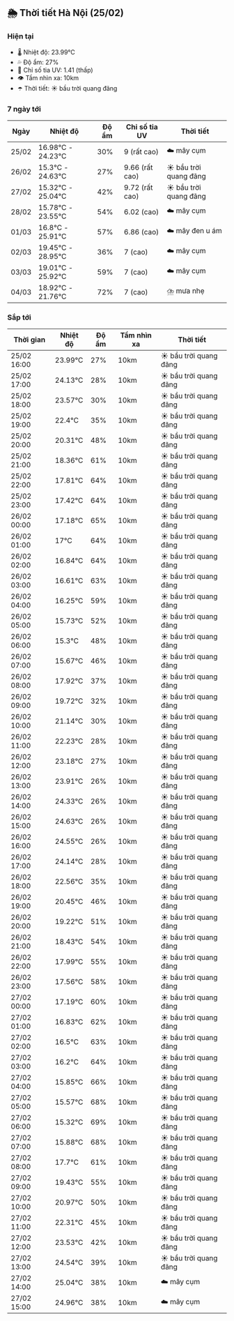 ## 🌦️ Thời tiết Hà Nội (25/02)

### Hiện tại

- 🌡️ Nhiệt độ: 23.99℃
- 💦 Độ ẩm: 27%
- 🌟 Chỉ số tia UV: 1.41 (thấp)
- 👁️ Tầm nhìn xa: 10km
- ☂️ Thời tiết: ☀️ bầu trời quang đãng

### 7 ngày tới

| Ngày | Nhiệt độ | Độ ẩm | Chỉ số tia UV | Thời tiết |
| --- | --- | --- | --- | --- |
| 25/02 | 16.98℃ - 24.23℃ | 30% | 9 (rất cao) | ☁️ mây cụm |
| 26/02 | 15.3℃ - 24.63℃ | 27% | 9.66 (rất cao) | ☀️ bầu trời quang đãng |
| 27/02 | 15.32℃ - 25.04℃ | 42% | 9.72 (rất cao) | ☀️ bầu trời quang đãng |
| 28/02 | 15.78℃ - 23.55℃ | 54% | 6.02 (cao) | ☁️ mây cụm |
| 01/03 | 16.8℃ - 25.91℃ | 57% | 6.86 (cao) | ☁️ mây đen u ám |
| 02/03 | 19.45℃ - 28.95℃ | 36% | 7 (cao) | ☁️ mây cụm |
| 03/03 | 19.01℃ - 25.92℃ | 59% | 7 (cao) | ☁️ mây cụm |
| 04/03 | 18.92℃ - 21.76℃ | 72% | 7 (cao) | ⛈️ mưa nhẹ |

### Sắp tới

| Thời gian | Nhiệt độ | Độ ẩm | Tầm nhìn xa | Thời tiết |
| --- | --- | --- | --- | --- |
| 25/02 16:00 | 23.99℃ | 27% | 10km | ☀️ bầu trời quang đãng |
| 25/02 17:00 | 24.13℃ | 28% | 10km | ☀️ bầu trời quang đãng |
| 25/02 18:00 | 23.57℃ | 30% | 10km | ☀️ bầu trời quang đãng |
| 25/02 19:00 | 22.4℃ | 35% | 10km | ☀️ bầu trời quang đãng |
| 25/02 20:00 | 20.31℃ | 48% | 10km | ☀️ bầu trời quang đãng |
| 25/02 21:00 | 18.36℃ | 61% | 10km | ☀️ bầu trời quang đãng |
| 25/02 22:00 | 17.81℃ | 64% | 10km | ☀️ bầu trời quang đãng |
| 25/02 23:00 | 17.42℃ | 64% | 10km | ☀️ bầu trời quang đãng |
| 26/02 00:00 | 17.18℃ | 65% | 10km | ☀️ bầu trời quang đãng |
| 26/02 01:00 | 17℃ | 64% | 10km | ☀️ bầu trời quang đãng |
| 26/02 02:00 | 16.84℃ | 64% | 10km | ☀️ bầu trời quang đãng |
| 26/02 03:00 | 16.61℃ | 63% | 10km | ☀️ bầu trời quang đãng |
| 26/02 04:00 | 16.25℃ | 59% | 10km | ☀️ bầu trời quang đãng |
| 26/02 05:00 | 15.73℃ | 52% | 10km | ☀️ bầu trời quang đãng |
| 26/02 06:00 | 15.3℃ | 48% | 10km | ☀️ bầu trời quang đãng |
| 26/02 07:00 | 15.67℃ | 46% | 10km | ☀️ bầu trời quang đãng |
| 26/02 08:00 | 17.92℃ | 37% | 10km | ☀️ bầu trời quang đãng |
| 26/02 09:00 | 19.72℃ | 32% | 10km | ☀️ bầu trời quang đãng |
| 26/02 10:00 | 21.14℃ | 30% | 10km | ☀️ bầu trời quang đãng |
| 26/02 11:00 | 22.23℃ | 28% | 10km | ☀️ bầu trời quang đãng |
| 26/02 12:00 | 23.18℃ | 27% | 10km | ☀️ bầu trời quang đãng |
| 26/02 13:00 | 23.91℃ | 26% | 10km | ☀️ bầu trời quang đãng |
| 26/02 14:00 | 24.33℃ | 26% | 10km | ☀️ bầu trời quang đãng |
| 26/02 15:00 | 24.63℃ | 26% | 10km | ☀️ bầu trời quang đãng |
| 26/02 16:00 | 24.55℃ | 26% | 10km | ☀️ bầu trời quang đãng |
| 26/02 17:00 | 24.14℃ | 28% | 10km | ☀️ bầu trời quang đãng |
| 26/02 18:00 | 22.56℃ | 35% | 10km | ☀️ bầu trời quang đãng |
| 26/02 19:00 | 20.45℃ | 46% | 10km | ☀️ bầu trời quang đãng |
| 26/02 20:00 | 19.22℃ | 51% | 10km | ☀️ bầu trời quang đãng |
| 26/02 21:00 | 18.43℃ | 54% | 10km | ☀️ bầu trời quang đãng |
| 26/02 22:00 | 17.99℃ | 55% | 10km | ☀️ bầu trời quang đãng |
| 26/02 23:00 | 17.56℃ | 58% | 10km | ☀️ bầu trời quang đãng |
| 27/02 00:00 | 17.19℃ | 60% | 10km | ☀️ bầu trời quang đãng |
| 27/02 01:00 | 16.83℃ | 62% | 10km | ☀️ bầu trời quang đãng |
| 27/02 02:00 | 16.5℃ | 63% | 10km | ☀️ bầu trời quang đãng |
| 27/02 03:00 | 16.2℃ | 64% | 10km | ☀️ bầu trời quang đãng |
| 27/02 04:00 | 15.85℃ | 66% | 10km | ☀️ bầu trời quang đãng |
| 27/02 05:00 | 15.57℃ | 68% | 10km | ☀️ bầu trời quang đãng |
| 27/02 06:00 | 15.32℃ | 69% | 10km | ☀️ bầu trời quang đãng |
| 27/02 07:00 | 15.88℃ | 68% | 10km | ☀️ bầu trời quang đãng |
| 27/02 08:00 | 17.7℃ | 61% | 10km | ☀️ bầu trời quang đãng |
| 27/02 09:00 | 19.43℃ | 55% | 10km | ☀️ bầu trời quang đãng |
| 27/02 10:00 | 20.97℃ | 50% | 10km | ☀️ bầu trời quang đãng |
| 27/02 11:00 | 22.31℃ | 45% | 10km | ☀️ bầu trời quang đãng |
| 27/02 12:00 | 23.53℃ | 42% | 10km | ☀️ bầu trời quang đãng |
| 27/02 13:00 | 24.54℃ | 39% | 10km | ☀️ bầu trời quang đãng |
| 27/02 14:00 | 25.04℃ | 38% | 10km | ☁️ mây cụm |
| 27/02 15:00 | 24.96℃ | 38% | 10km | ☁️ mây cụm |
